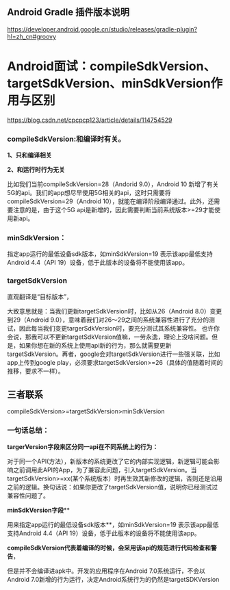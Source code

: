 ## Android Gradle 插件版本说明

https://developer.android.google.cn/studio/releases/gradle-plugin?hl=zh_cn#groovy



# Android面试：compileSdkVersion、targetSdkVersion、minSdkVersion作用与区别

https://blog.csdn.net/cpcpcp123/article/details/114754529

### compileSdkVersion:和编译时有关。

**1、只和编译相关**

**2、和运行时行为无关**

比如我们当前compileSdkVersion=28（Andorid 9.0），Android 10 新增了有关5G的api。我们的app想尽早使用5G相关的api，这时只需要将compileSdkVersion=29（Android 10），就能在编译阶段编译通过。此外，还需要注意的是，由于这个5G api是新增的，因此需要判断当前系统版本>=29才能使用新api。

### minSdkVersion：

指定app运行的最低设备sdk版本，如minSdkVersion=19 表示该app最低支持Android 4.4（API 19）设备，低于此版本的设备将不能使用该app。

### targetSdkVersion

直观翻译是“目标版本”，

大致意思就是：当我们更新targetSdkVersion时，比如从26（Android 8.0）变更到29（Android 9.0），意味着我们对26～29之间的系统兼容性进行了充分的测试，因此每当我们变更targerSdkVersion时，要充分测试其系统兼容性。
也许你会说，那我可以不更新targetSdkVersion值嘛，一劳永逸，理论上没啥问题。但是，如果你想在新的系统上使用api新的行为，那么就需要更新targetSdkVersion。再者，google会对targetSdkVersion进行一些强关联，比如app上传到google play，必须要求targetSdkVersion>=26（具体的值随着时间的推移，要求不一样）。

## 三者联系

compileSdkVersion>=targetSdkVersion>minSdkVersion

### 一句话总结：

**targerVersion字段来区分同一api在不同系统上的行为：**

​	对于同一个API(方法），新版本的系统更改了它的内部实现逻辑，新逻辑可能会影响之前调用此API的App，为了兼容此问题，引入targetSdkVersion。当targetSdkVersion>=xx(某个系统版本）时再生效其新修改的逻辑，否则还是沿用之前的逻辑。换句话说：如果你更改了targetSdkVersion值，说明你已经测试过兼容性问题了。

**minSdkVersion字段****

用来指定app运行的最低设备sdk版本**，如minSdkVersion=19 表示该app最低支持Android 4.4（API 19）设备，低于此版本的设备将不能使用该app。

**compileSdkVersion代表着编译的时候，会采用该api的规范进行代码检查和警告**，

但是并不会编译进apk中。开发的应用程序在Android 7.0系统运行，不会以Android 7.0新增的行为运行，决定Android系统行为的仍然是targetSDKVersion
